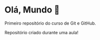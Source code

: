 # Olá, Mundo 🚀

Primeiro repositório do curso de Git e GitHub.

Repositório criado durante uma aula!
